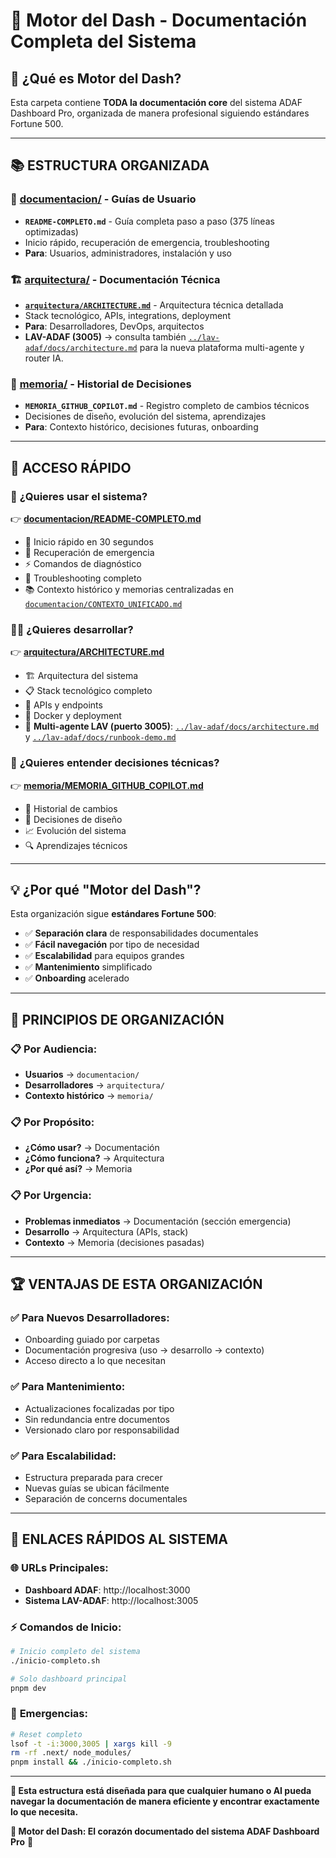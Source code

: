 # 📂 Motor del Dash - Documentación Completa del Sistema

## 🎯 **¿Qué es Motor del Dash?**

Esta carpeta contiene **TODA la documentación core** del sistema ADAF Dashboard Pro, organizada de manera profesional siguiendo estándares Fortune 500.

---

## 📚 **ESTRUCTURA ORGANIZADA**

### 🚀 **[documentacion/](./documentacion/)** - Guías de Usuario

- **`README-COMPLETO.md`** - Guía completa paso a paso (375 líneas optimizadas)
- Inicio rápido, recuperación de emergencia, troubleshooting
- **Para**: Usuarios, administradores, instalación y uso

### 🏗️ **[arquitectura/](./arquitectura/)** - Documentación Técnica

- **[`arquitectura/ARCHITECTURE.md`](./arquitectura/ARCHITECTURE.md)** - Arquitectura técnica detallada
- Stack tecnológico, APIs, integrations, deployment
- **Para**: Desarrolladores, DevOps, arquitectos
- **LAV-ADAF (3005)** → consulta también [`../lav-adaf/docs/architecture.md`](../lav-adaf/docs/architecture.md) para la nueva plataforma multi-agente y router IA.

### 🧠 **[memoria/](./memoria/)** - Historial de Decisiones

- **`MEMORIA_GITHUB_COPILOT.md`** - Registro completo de cambios técnicos
- Decisiones de diseño, evolución del sistema, aprendizajes
- **Para**: Contexto histórico, decisiones futuras, onboarding

---

## 🚀 **ACCESO RÁPIDO**

### 📖 **¿Quieres usar el sistema?**

👉 **[documentacion/README-COMPLETO.md](./documentacion/README-COMPLETO.md)**

- 🚀 Inicio rápido en 30 segundos
- 🚨 Recuperación de emergencia
- ⚡ Comandos de diagnóstico
- 🔧 Troubleshooting completo
- 📚 Contexto histórico y memorias centralizadas en [`documentacion/CONTEXTO_UNIFICADO.md`](./documentacion/CONTEXTO_UNIFICADO.md)

### 👨‍💻 **¿Quieres desarrollar?**

👉 **[arquitectura/ARCHITECTURE.md](./arquitectura/ARCHITECTURE.md)**

- 🏗️ Arquitectura del sistema
- 📋 Stack tecnológico completo
- 🔌 APIs y endpoints
- 🐳 Docker y deployment
- 🤖 **Multi-agente LAV (puerto 3005)**: [`../lav-adaf/docs/architecture.md`](../lav-adaf/docs/architecture.md) y [`../lav-adaf/docs/runbook-demo.md`](../lav-adaf/docs/runbook-demo.md)

### 🧠 **¿Quieres entender decisiones técnicas?**

👉 **[memoria/MEMORIA_GITHUB_COPILOT.md](./memoria/MEMORIA_GITHUB_COPILOT.md)**

- 📝 Historial de cambios
- 🎯 Decisiones de diseño
- 📈 Evolución del sistema
- 🔍 Aprendizajes técnicos

---

## 💡 **¿Por qué "Motor del Dash"?**

Esta organización sigue **estándares Fortune 500**:

- ✅ **Separación clara** de responsabilidades documentales
- ✅ **Fácil navegación** por tipo de necesidad
- ✅ **Escalabilidad** para equipos grandes
- ✅ **Mantenimiento** simplificado
- ✅ **Onboarding** acelerado

---

## 🎯 **PRINCIPIOS DE ORGANIZACIÓN**

### 📋 **Por Audiencia:**

- **Usuarios** → `documentacion/`
- **Desarrolladores** → `arquitectura/`
- **Contexto histórico** → `memoria/`

### 📋 **Por Propósito:**

- **¿Cómo usar?** → Documentación
- **¿Cómo funciona?** → Arquitectura
- **¿Por qué así?** → Memoria

### 📋 **Por Urgencia:**

- **Problemas inmediatos** → Documentación (sección emergencia)
- **Desarrollo** → Arquitectura (APIs, stack)
- **Contexto** → Memoria (decisiones pasadas)

---

## 🏆 **VENTAJAS DE ESTA ORGANIZACIÓN**

### ✅ **Para Nuevos Desarrolladores:**

- Onboarding guiado por carpetas
- Documentación progresiva (uso → desarrollo → contexto)
- Acceso directo a lo que necesitan

### ✅ **Para Mantenimiento:**

- Actualizaciones focalizadas por tipo
- Sin redundancia entre documentos
- Versionado claro por responsabilidad

### ✅ **Para Escalabilidad:**

- Estructura preparada para crecer
- Nuevas guías se ubican fácilmente
- Separación de concerns documentales

---

## 🔗 **ENLACES RÁPIDOS AL SISTEMA**

### 🌐 **URLs Principales:**

- **Dashboard ADAF**: http://localhost:3000
- **Sistema LAV-ADAF**: http://localhost:3005

### ⚡ **Comandos de Inicio:**

```bash
# Inicio completo del sistema
./inicio-completo.sh

# Solo dashboard principal
pnpm dev
```

### 🚨 **Emergencias:**

```bash
# Reset completo
lsof -t -i:3000,3005 | xargs kill -9
rm -rf .next/ node_modules/
pnpm install && ./inicio-completo.sh
```

---

**🎯 Esta estructura está diseñada para que cualquier humano o AI pueda navegar la documentación de manera eficiente y encontrar exactamente lo que necesita.**

**💪 Motor del Dash: El corazón documentado del sistema ADAF Dashboard Pro** 🚀
